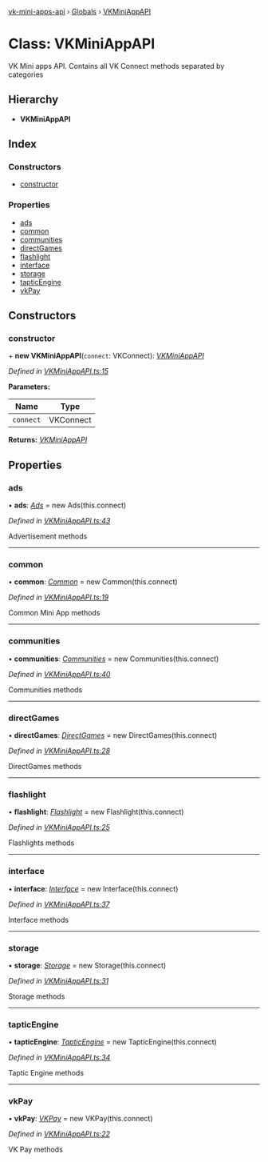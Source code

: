 [vk-mini-apps-api](../README.md) › [Globals](../globals.md) › [VKMiniAppAPI](vkminiappapi.md)

# Class: VKMiniAppAPI

VK Mini apps API. Contains all VK Connect methods separated by categories

## Hierarchy

* **VKMiniAppAPI**

## Index

### Constructors

* [constructor](vkminiappapi.md#constructor)

### Properties

* [ads](vkminiappapi.md#ads)
* [common](vkminiappapi.md#common)
* [communities](vkminiappapi.md#communities)
* [directGames](vkminiappapi.md#directgames)
* [flashlight](vkminiappapi.md#flashlight)
* [interface](vkminiappapi.md#interface)
* [storage](vkminiappapi.md#storage)
* [tapticEngine](vkminiappapi.md#tapticengine)
* [vkPay](vkminiappapi.md#vkpay)

## Constructors

###  constructor

\+ **new VKMiniAppAPI**(`connect`: VKConnect): *[VKMiniAppAPI](vkminiappapi.md)*

*Defined in [VKMiniAppAPI.ts:15](https://github.com/VKCOM/vk-mini-apps-api/blob/aa96c54/src/VKMiniAppAPI.ts#L15)*

**Parameters:**

Name | Type |
------ | ------ |
`connect` | VKConnect |

**Returns:** *[VKMiniAppAPI](vkminiappapi.md)*

## Properties

###  ads

• **ads**: *[Ads](ads.md)* =  new Ads(this.connect)

*Defined in [VKMiniAppAPI.ts:43](https://github.com/VKCOM/vk-mini-apps-api/blob/aa96c54/src/VKMiniAppAPI.ts#L43)*

Advertisement methods

___

###  common

• **common**: *[Common](common.md)* =  new Common(this.connect)

*Defined in [VKMiniAppAPI.ts:19](https://github.com/VKCOM/vk-mini-apps-api/blob/aa96c54/src/VKMiniAppAPI.ts#L19)*

Common Mini App methods

___

###  communities

• **communities**: *[Communities](communities.md)* =  new Communities(this.connect)

*Defined in [VKMiniAppAPI.ts:40](https://github.com/VKCOM/vk-mini-apps-api/blob/aa96c54/src/VKMiniAppAPI.ts#L40)*

Communities methods

___

###  directGames

• **directGames**: *[DirectGames](directgames.md)* =  new DirectGames(this.connect)

*Defined in [VKMiniAppAPI.ts:28](https://github.com/VKCOM/vk-mini-apps-api/blob/aa96c54/src/VKMiniAppAPI.ts#L28)*

DirectGames methods

___

###  flashlight

• **flashlight**: *[Flashlight](flashlight.md)* =  new Flashlight(this.connect)

*Defined in [VKMiniAppAPI.ts:25](https://github.com/VKCOM/vk-mini-apps-api/blob/aa96c54/src/VKMiniAppAPI.ts#L25)*

Flashlights methods

___

###  interface

• **interface**: *[Interface](interface.md)* =  new Interface(this.connect)

*Defined in [VKMiniAppAPI.ts:37](https://github.com/VKCOM/vk-mini-apps-api/blob/aa96c54/src/VKMiniAppAPI.ts#L37)*

Interface methods

___

###  storage

• **storage**: *[Storage](storage.md)* =  new Storage(this.connect)

*Defined in [VKMiniAppAPI.ts:31](https://github.com/VKCOM/vk-mini-apps-api/blob/aa96c54/src/VKMiniAppAPI.ts#L31)*

Storage methods

___

###  tapticEngine

• **tapticEngine**: *[TapticEngine](tapticengine.md)* =  new TapticEngine(this.connect)

*Defined in [VKMiniAppAPI.ts:34](https://github.com/VKCOM/vk-mini-apps-api/blob/aa96c54/src/VKMiniAppAPI.ts#L34)*

Taptic Engine methods

___

###  vkPay

• **vkPay**: *[VKPay](vkpay.md)* =  new VKPay(this.connect)

*Defined in [VKMiniAppAPI.ts:22](https://github.com/VKCOM/vk-mini-apps-api/blob/aa96c54/src/VKMiniAppAPI.ts#L22)*

VK Pay methods
